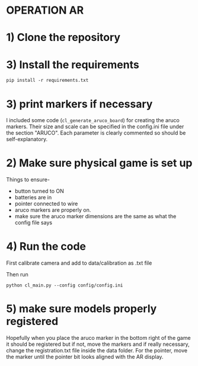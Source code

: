 # OPERATION AR

# 1) Clone the repository

# 3) Install the requirements

```
pip install -r requirements.txt
```

# 3) print markers if necessary
I included some code (`cl_generate_aruco_board`) for creating the aruco markers. Their size and scale can be specified in the config.ini file under the section "ARUCO". Each parameter is clearly commented so should be self-explanatory. 

# 2) Make sure physical game is set up

Things to ensure-
- button turned to ON
- batteries are in
- pointer connected to wire
- aruco markers are properly on.
- make sure the aruco marker dimensions are the same as what the config file says

# 4) Run the code


First calibrate camera and add to data/calibration as .txt file 

Then run 

```
python cl_main.py --config config/config.ini
```

# 5) make sure models properly registered
Hopefully when you place the aruco marker in the bottom right of the game it should be registered but if not, move the markers and if really necessary, change the registration.txt file inside the data folder. For the pointer, move the marker until the pointer bit looks aligned with the AR display. 


